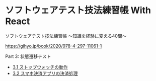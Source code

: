 # ソフトウェアテスト技法練習帳 With React

ソフトウェアテスト技法練習帳 ～知識を経験に変える40問～

https://gihyo.jp/book/2020/978-4-297-11061-1


Part 3: 状態遷移テスト

- [3.1 ストップウォッチの動作](src/part3/ques01/README.md)
- [3.2 スマホ決済アプリの決済処理](src/part3/ques02/README.md)
